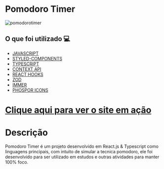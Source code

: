 <h1> Pomodoro Timer </h1>

![pomodorotimer](https://user-images.githubusercontent.com/96798145/187051043-1d7654e2-511c-45c7-904c-e252871a22f7.png)


<h2> O que foi utilizado 💻 </h2>

- [JAVASCRIPT]()
- [STYLED-COMPONENTS]()
- [TYPESCRIPT]()
- [CONTEXT API]()
- [REACT HOOKS]()
- [ZOD]()
- [IMMER]()
- [PHOSPOR ICONS]()

<h1> <a href="https://pomodorotimerp.netlify.app/"> Clique aqui para ver o site em ação </a></h1>

<h1> Descrição </h1>
<p> Pomodoro Timer é um projeto desenvolvido em React.js & Typescript como linguagens principais, com intuito de simular a tecnica pomodoro, ele foi desenvolvido para ser utilizado em estudos e outras atividades para manter 100% foco. </p>
